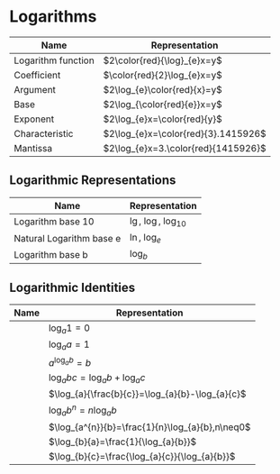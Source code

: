 # Logarithms

| Name | Representation |
|---|---|
| Logarithm function | $2\color{red}{\log}_{e}x=y$ |
| Coefficient | $\color{red}{2}\log_{e}x=y$ |
| Argument | $2\log_{e}\color{red}{x}=y$ |
| Base | $2\log_{\color{red}{e}}x=y$ |
| Exponent | $2\log_{e}x=\color{red}{y}$ |
| Characteristic | $2\log_{e}x=\color{red}{3}.1415926$ |
| Mantissa | $2\log_{e}x=3.\color{red}{1415926}$ |

## Logarithmic Representations

| Name | Representation |
|---|---|
| Logarithm base 10 | $\lg$, $\log$, $\log_{10}$ |
| Natural Logarithm base e | $\ln$, $\log_{e}$ |
| Logarithm base b | $\log_{b}$ |

## Logarithmic Identities

| Name | Representation |
|---|---|
|  | $\log_{a}{1}=0$ |
|  | $\log_{a}{a}=1$ |
|  | $a^{\log_{a}{b}}=b$ |
|  | $\log_{a}{bc}=\log_{a}{b}+\log_{a}{c}$ |
|  | $\log_{a}{\frac{b}{c}}=\log_{a}{b}-\log_{a}{c}$ |
|  | $\log_{a}{b^{n}}=n\log_{a}{b}$ |
|  | $\log_{a^{n}}{b}=\frac{1}{n}\log_{a}{b},n\neq0$ |
|  | $\log_{b}{a}=\frac{1}{\log_{a}{b}}$ |
|  | $\log_{b}{c}=\frac{\log_{a}{c}}{\log_{a}{b}}$ |
